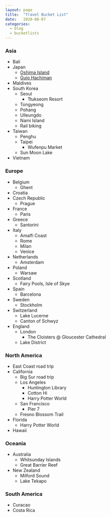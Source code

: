 ```yaml
---
layout: page
title:  "Travel Bucket List"
date:   2020-06-07
categories:
  - blog
  - bucketlists
---
```


### Asia
* Bali
* Japan
    * [Oshima Island](http://www.eatyourkimchi.com/adventures-in-oshima/)
    * [Gujo Hachiman](https://youtu.be/Fqpr_2uKzwY)
* Maldives
* South Korea
    * Seoul
        * Ttukseom Resort
    * Tongyeong
    * Pohang
    * Ulleungdo
    * Nami Island
    * Rail biking
* Taiwan
    * Penghu
    * Taipei
        * Wufenpu Market
    * Sun Moon Lake
* Vietnam

### Europe
* Belgium
    * Ghent
* Croatia
* Czech Republic
    * Prague
* France
    * Paris
* Greece
    * Santorini
* Italy
    * Amalfi Coast
    * Rome
    * Milan
    * Venice
* Netherlands
    * Amsterdam
* Poland
    * Warsaw
* Scotland
    * Fairy Pools, Isle of Skye
* Spain
    * Barcelona
* Sweden
    * Stockholm
* Switzerland
    * Lake Lucerne
    * Canton of Schwyz
* England
    * London
        * The Cloisters @ Gloucester Cathedral
    * Lake District

### North America
* East Coast road trip
* California
    * Big Sur road trip
    * Los Angeles
        * Huntington Library
        * Cotton Hi
        * Harry Potter World
    * San Francisco
        * Pier 7
    * Fresno Blossom Trail
* Florida
    * Harry Potter World
* Hawaii

### Oceania
* Australia
    * Whitsunday Islands
    * Great Barrier Reef
* New Zealand
    * Milford Sound
    * Lake Tekapo

### South America
* Curacao
* Costa Rica
